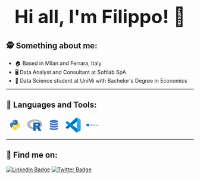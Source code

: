  <h1 style="font-size:50px;text-align:center;"> Hi all, I'm Filippo! 🤝 </h1>

## 🕵️ Something about me:
- 🏠 Based in Milan and Ferrara, Italy
- 🖥️ Data Analyst and Consultant at Softlab SpA
- 📖 Data Science student at UniMi with Bachelor's Degree in Economics

___

## 🧰 Languages and Tools:
<p align="left">
<img src="https://raw.githubusercontent.com/github/explore/80688e429a7d4ef2fca1e82350fe8e3517d3494d/topics/python/python.png" alt="Python" height="40" style="vertical-align:top; margin:4px">
<img src="https://raw.githubusercontent.com/github/explore/80688e429a7d4ef2fca1e82350fe8e3517d3494d/topics/r/r.png" alt="R" height="40" style="vertical-align:top; margin:4px">
<img src="https://raw.githubusercontent.com/github/explore/80688e429a7d4ef2fca1e82350fe8e3517d3494d/topics/sql/sql.png" alt="SQL" height="40" style="vertical-align:top; margin:4px">
<img src="https://raw.githubusercontent.com/github/explore/80688e429a7d4ef2fca1e82350fe8e3517d3494d/topics/visual-studio-code/visual-studio-code.png" alt="VS Code" height="40" style="vertical-align:top; margin:4px">
<img src="https://raw.githubusercontent.com/github/explore/80688e429a7d4ef2fca1e82350fe8e3517d3494d/topics/windows/windows.png" alt="Windows" height="40" style="vertical-align:top; margin:4px">
</p>


<!--
<p align="center"> <img src="https://github-readme-stats.vercel.app/api?username=filippomenegatti&show_icons=true&theme=tokyonight" alt="filippomenegatti" />
-->

___

## 💌 Find me on:

[![Linkedin Badge](https://img.shields.io/badge/-LinkedIn-blue?style=for-the-badge&logo=Linkedin&logoColor=white&link=https://www.linkedin.com/in/filippomenegatti/)](https://www.linkedin.com/in/filippomenegatti/)
[![Twitter Badge](https://img.shields.io/badge/-Twitter-1ca0f1?style=for-the-badge&labelColor=1ca0f1&logo=twitter&logoColor=white&link=https://twitter.com/fmenegatti)](https://twitter.com/fmenegatti)
